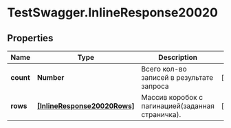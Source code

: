 # TestSwagger.InlineResponse20020

## Properties

Name | Type | Description | Notes
------------ | ------------- | ------------- | -------------
**count** | **Number** | Всего кол-во записей в результате запроса | [optional] 
**rows** | [**[InlineResponse20020Rows]**](InlineResponse20020Rows.md) | Массив коробок c пагинацией(заданная страничка). | [optional] 


